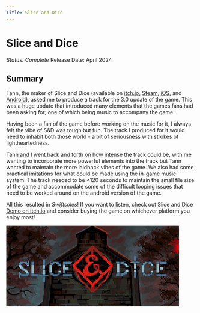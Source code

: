 ```yaml
---
Title: Slice and Dice
---
```

# Slice and Dice
*Status: Complete*
Release Date: April 2024
## Summary
Tann, the maker of Slice and Dice (available on [itch.io](https://tann.itch.io/slice-dice), [Steam](https://store.steampowered.com/app/1775490/Slice__Dice/), [iOS](https://apps.apple.com/us/app/slice-dice/id6449848963), and [Android](https://play.google.com/store/apps/details?id=com.com.tann.dice&hl=en&pli=1)), asked me to produce a track for the 3.0 update of the game. This was a huge update that introduced many elements that the games fans had been asking for; one of which being music to accompany the game.

Having been a fan of the game before working on the music for it, I always felt the vibe of S&D was tough but fun. The track I produced for it would need to inhabit both those world - a bit of seriousness with strokes of lightheartedness. 

Tann and I went back and forth on how intense the track could be, with me wanting to incorporate more powerful elements into the track but Tann wanted to maintain the more laidback vibes of the game. We also had some practical imitations for what could be made using the in-game music system. The track needed to be <120 seconds to maintain the small file size of the game and accommodate some of the difficult looping issues that need to be worked around on the android version of the game.

All this resulted in *Swiftsoles*! If you want to listen, check out Slice and Dice [Demo on Itch.io](https://tann.itch.io/slice-dice) and consider buying the game on whichever platform you enjoy most!

![Slice and Dice Logo](sliceanddice.png)